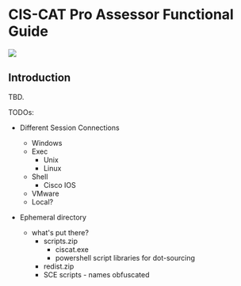 CIS-CAT Pro Assessor Functional Guide
========================================

![](http://i.imgur.com/5yZfZi5.jpg)


Introduction
------------
TBD.


TODOs:
- Different Session Connections
	- Windows
	- Exec
		- Unix
		- Linux
	- Shell
		- Cisco IOS
	- VMware
	- Local?

- Ephemeral directory
	- what's put there?
		- scripts.zip
			- ciscat.exe
			- powershell script libraries for dot-sourcing
		- redist.zip
		- SCE scripts - names obfuscated